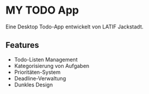 # MY TODO App

Eine Desktop Todo-App entwickelt von LATIF Jackstadt.

## Features
- Todo-Listen Management
- Kategorisierung von Aufgaben
- Prioritäten-System
- Deadline-Verwaltung
- Dunkles Design 